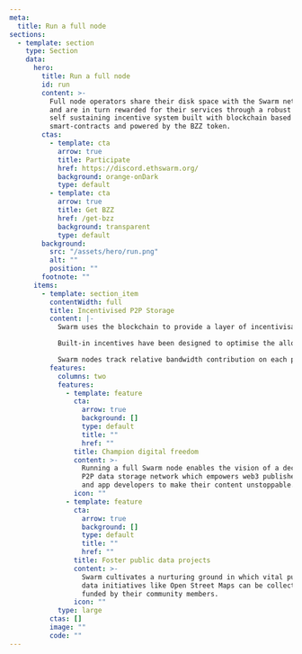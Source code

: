 ```yaml
---
meta:
  title: Run a full node
sections:
  - template: section
    type: Section
    data:
      hero:
        title: Run a full node
        id: run
        content: >-
          Full node operators share their disk space with the Swarm network 
          and are in turn rewarded for their services through a robust and 
          self sustaining incentive system built with blockchain based 
          smart-contracts and powered by the BZZ token.
        ctas:
          - template: cta
            arrow: true
            title: Participate
            href: https://discord.ethswarm.org/
            background: orange-onDark
            type: default
          - template: cta
            arrow: true
            title: Get BZZ
            href: /get-bzz
            background: transparent
            type: default
        background:
          src: "/assets/hero/run.png"
          alt: ""
          position: ""
        footnote: ""
      items:
        - template: section_item
          contentWidth: full
          title: Incentivised P2P Storage
          content: |-
            Swarm uses the blockchain to provide a layer of incentivisation that has been missing from P2P file sharing and data transfer technologies in the decades since their inception.

            Built-in incentives have been designed to optimise the allocation of bandwidth (SWAP) and storage resources (Postage stamps) to render Swarm economically self-sustaining.

            Swarm nodes track relative bandwidth contribution on each peer connection, and excess debt due to unequal consumption can be settled in BZZ. Publishers in Swarm must spend BZZ to purchase the right to write data to Swarm and prepay some rent for long term storage.
          features:
            columns: two
            features:
              - template: feature
                cta:
                  arrow: true
                  background: []
                  type: default
                  title: ""
                  href: ""
                title: Champion digital freedom
                content: >-
                  Running a full Swarm node enables the vision of a decentralised 
                  P2P data storage network which empowers web3 publishers 
                  and app developers to make their content unstoppable.
                icon: ""
              - template: feature
                cta:
                  arrow: true
                  background: []
                  type: default
                  title: ""
                  href: ""
                title: Foster public data projects
                content: >-
                  Swarm cultivates a nurturing ground in which vital public 
                  data initiatives like Open Street Maps can be collectively 
                  funded by their community members.
                icon: ""
            type: large
          ctas: []
          image: ""
          code: ""
---
```

